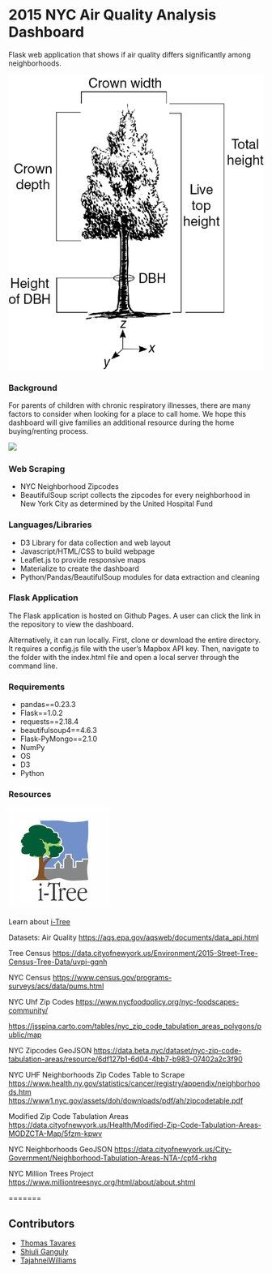 
# 2015 NYC Air Quality Analysis Dashboard
Flask web application that shows if air quality differs significantly among neighborhoods.


![dbh_diagram.jpg](flask-app/static/images/dbh_diagram.jpg)

### Background
For parents of children with chronic respiratory illnesses, there are many factors to consider when looking for a place to call home. We hope this dashboard will give families an additional resource during the home buying/renting process.

![](flask-app/static/images/.gif)

### Web Scraping
- NYC Neighborhood Zipcodes
- BeautifulSoup script collects the zipcodes for every neighborhood in New York City as determined by the United Hospital Fund

### Languages/Libraries
- D3 Library for data collection and web layout
- Javascript/HTML/CSS to build webpage
- Leaflet.js to provide responsive maps
- Materialize to create the dashboard
- Python/Pandas/BeautifulSoup modules for data extraction and cleaning

### Flask Application
The Flask application is hosted on Github Pages. A user can click the link in the repository to view the dashboard.

Alternatively, it can run locally. First, clone or download the entire directory. It requires a config.js file with the user’s Mapbox API key. Then, navigate to the folder with the index.html file and open a local server through the command line.

### Requirements
- pandas==0.23.3
-  Flask==1.0.2
- requests==2.18.4
- beautifulsoup4==4.6.3
- Flask-PyMongo==2.1.0
- NumPy
- OS
- D3
- Python

### Resources
![dbh_diagram.jpg](flask-app/static/images/itree_logo.jpg)

Learn about [i-Tree](https://www.itreetools.org)

Datasets:
Air Quality 
https://aqs.epa.gov/aqsweb/documents/data_api.html
	
Tree Census
https://data.cityofnewyork.us/Environment/2015-Street-Tree-Census-Tree-Data/uvpi-gqnh

NYC Census
https://www.census.gov/programs-surveys/acs/data/pums.html
      
NYC Uhf Zip Codes 
            https://www.nycfoodpolicy.org/nyc-foodscapes-community/

https://jsspina.carto.com/tables/nyc_zip_code_tabulation_areas_polygons/public/map

NYC Zipcodes GeoJSON
https://data.beta.nyc/dataset/nyc-zip-code-tabulation-areas/resource/6df127b1-6d04-4bb7-b983-07402a2c3f90

NYC UHF Neighborhoods Zip Codes Table to Scrape
https://www.health.ny.gov/statistics/cancer/registry/appendix/neighborhoods.htm
https://www1.nyc.gov/assets/doh/downloads/pdf/ah/zipcodetable.pdf

Modified Zip Code Tabulation Areas
https://data.cityofnewyork.us/Health/Modified-Zip-Code-Tabulation-Areas-MODZCTA-Map/5fzm-kpwv

NYC Neighborhoods GeoJSON
https://data.cityofnewyork.us/City-Government/Neighborhood-Tabulation-Areas-NTA-/cpf4-rkhq

NYC Million Trees Project
https://www.milliontreesnyc.org/html/about/about.shtml

=======


## Contributors
- [Thomas Tavares](https://github.com/tomtav)
- [Shiuli Ganguly](https://github.com/gangulyshiuli)
- [TajahneiWilliams](https://github.com/tajahnei)

